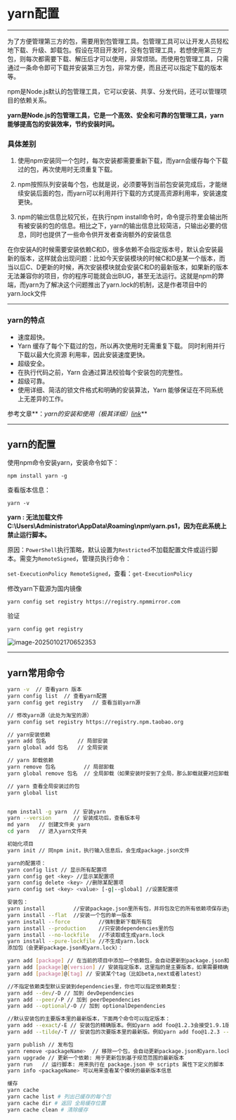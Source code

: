# yarn配置

---

为了方便管理第三方的包，需要用到包管理工具。包管理工具可以让开发人员轻松地下载、升级、卸载包。假设在项目开发时，没有包管理工具，若想使用第三方包，则每次都需要下载、解压后才可以使用，非常烦琐。而使用包管理工具，只需通过一条命令即可下载并安装第三方包，非常方便，而且还可以指定下载的版本等。

npm是Node.js默认的包管理工具，它可以安装、共享、分发代码，还可以管理项目的依赖关系。

**yarn是Node.js的包管理工具，它是一个高效、安全和可靠的包管理工具，yarn能够提高包的安装效率，节约安装时间。**

### 具体差别

1. 使用npm安装同一个包时，每次安装都需要重新下载，而yarn会缓存每个下载过的包，再次使用时无须重复下载。

2. npm按照队列安装每个包，也就是说，必须要等到当前包安装完成后，才能继续安装后面的包，而yarn可以利用并行下载的方式提高资源利用率，安装速度更快。

3. npm的输出信息比较冗长，在执行npm install命令时，命令提示符里会输出所有被安装的包的信息。相比之下，yarn的输出信息比较简洁，只输出必要的信息，同时也提供了一些命令供开发者查询额外的安装信息

在你安装A的时候需要安装依赖C和D，很多依赖不会指定版本号，默认会安装最新的版本，这样就会出现问题：比如今天安装模块的时候C和D是某一个版本，而当以后C、D更新的时候，再次安装模块就会安装C和D的最新版本，如果新的版本无法兼容你的项目，你的程序可能就会出BUG，甚至无法运行。这就是npm的弊端，而yarn为了解决这个问题推出了yarn.lock的机制，这是作者项目中的yarn.lock文件

---

### yarn的特点

* 速度超快。
* Yarn 缓存了每个下载过的包，所以再次使用时无需重复下载。 同时利用并行下载以最大化资源 利用率，因此安装速度更快。
* 超级安全。
* 在执行代码之前，Yarn 会通过算法校验每个安装包的完整性。
* 超级可靠。
* 使用详细、简洁的锁文件格式和明确的安装算法，Yarn 能够保证在不同系统上无差异的工作。

参考文章**：*yarn的安装和使用（极其详细）[link](https://blog.csdn.net/LIZHUOLONG1/article/details/125534086)***

---

## yarn的配置

使用npm命令安装yarn，安装命令如下：

```
npm install yarn -g
```

查看版本信息：

```
yarn -v
```

**yarn : 无法加载文件 C:\Users\Administrator\AppData\Roaming\npm\yarn.ps1，因为在此系统上禁止运行脚本。**

原因：`PowerShell`执行策略，默认设置为`Restricted`不加载配置文件或运行脚本。需变为`RemoteSigned`，管理员执行命令：

`set-ExecutionPolicy RemoteSigned`，查看：`get-ExecutionPolicy`

修改yarn下载源为国内镜像

```
yarn config set registry https://registry.npmmirror.com
```

验证

```
yarn config get registry
```

![image-20250102170652353](D:\Workspace\NoteBook\VueNote\Environment\assets\image-20250102170652353.png)

---

## yarn常用命令

```bash
yarn -v  // 查看yarn 版本
yarn config list  // 查看yarn配置
yarn config get registry   // 查看当前yarn源

// 修改yarn源（此处为淘宝的源）
yarn config set registry https://registry.npm.taobao.org  

// yarn安装依赖
yarn add 包名          // 局部安装
yarn global add 包名   // 全局安装

// yarn 卸载依赖
yarn remove 包名         // 局部卸载
yarn global remove 包名  // 全局卸载（如果安装时安到了全局，那么卸载就要对应卸载全局的）

// yarn 查看全局安装过的包
yarn global list  


npm install -g yarn  // 安装yarn 
yarn --version       // 安装成功后，查看版本号
md yarn   // 创建文件夹 yarn  
cd yarn   // 进入yarn文件夹 

初始化项目 
yarn init // 同npm init，执行输入信息后，会生成package.json文件

yarn的配置项： 
yarn config list // 显示所有配置项
yarn config get <key> //显示某配置项
yarn config delete <key> //删除某配置项
yarn config set <key> <value> [-g|--global] //设置配置项

安装包： 
yarn install         //安装package.json里所有包，并将包及它的所有依赖项保存进yarn.lock
yarn install --flat  //安装一个包的单一版本
yarn install --force         //强制重新下载所有包
yarn install --production    //只安装dependencies里的包
yarn install --no-lockfile   //不读取或生成yarn.lock
yarn install --pure-lockfile //不生成yarn.lock
添加包（会更新package.json和yarn.lock）：

yarn add [package] // 在当前的项目中添加一个依赖包，会自动更新到package.json和yarn.lock文件中
yarn add [package]@[version] // 安装指定版本，这里指的是主要版本，如果需要精确到小版本，使用-E参数
yarn add [package]@[tag] // 安装某个tag（比如beta,next或者latest）

//不指定依赖类型默认安装到dependencies里，你也可以指定依赖类型：
yarn add --dev/-D // 加到 devDependencies
yarn add --peer/-P // 加到 peerDependencies
yarn add --optional/-O // 加到 optionalDependencies

//默认安装包的主要版本里的最新版本，下面两个命令可以指定版本：
yarn add --exact/-E // 安装包的精确版本。例如yarn add foo@1.2.3会接受1.9.1版，但是yarn add foo@1.2.3 --exact只会接受1.2.3版
yarn add --tilde/-T // 安装包的次要版本里的最新版。例如yarn add foo@1.2.3 --tilde会接受1.2.9，但不接受1.3.0

yarn publish // 发布包
yarn remove <packageName>  // 移除一个包，会自动更新package.json和yarn.lock
yarn upgrade // 更新一个依赖: 用于更新包到基于规范范围的最新版本
yarn run   // 运行脚本: 用来执行在 package.json 中 scripts 属性下定义的脚本
yarn info <packageName> 可以用来查看某个模块的最新版本信息

缓存 
yarn cache 
yarn cache list # 列出已缓存的每个包 
yarn cache dir # 返回 全局缓存位置 
yarn cache clean # 清除缓存
```
